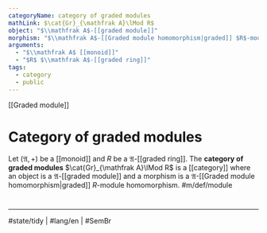 ```yaml
---
categoryName: category of graded modules
mathLink: $\cat{Gr}_{\mathfrak A}\lMod R$
object: "$\\mathfrak A$-[[graded module]]"
morphism: "$\\mathfrak A$-[[Graded module homomorphism|graded]] $R$-module homomorphism"
arguments:
  - "$\\mathfrak A$ [[monoid]]"
  - "$R$ $\\mathfrak A$-[[graded ring]]"
tags:
  - category
  - public
---
```

[[Graded module]]
# Category of graded modules

Let $(\mathfrak{A}, +)$ be a [[monoid]] and $R$ be a $\mathfrak{A}$-[[graded ring]].
The **category of graded modules** $\cat{Gr}_{\mathfrak A}\lMod R$ is a [[category]] where
an object is a $\mathfrak A$-[[graded module]]
and a morphism is a $\mathfrak A$-[[Graded module homomorphism|graded]] $R$-module homomorphism. #m/def/module 


#
---
#state/tidy | #lang/en | #SemBr
